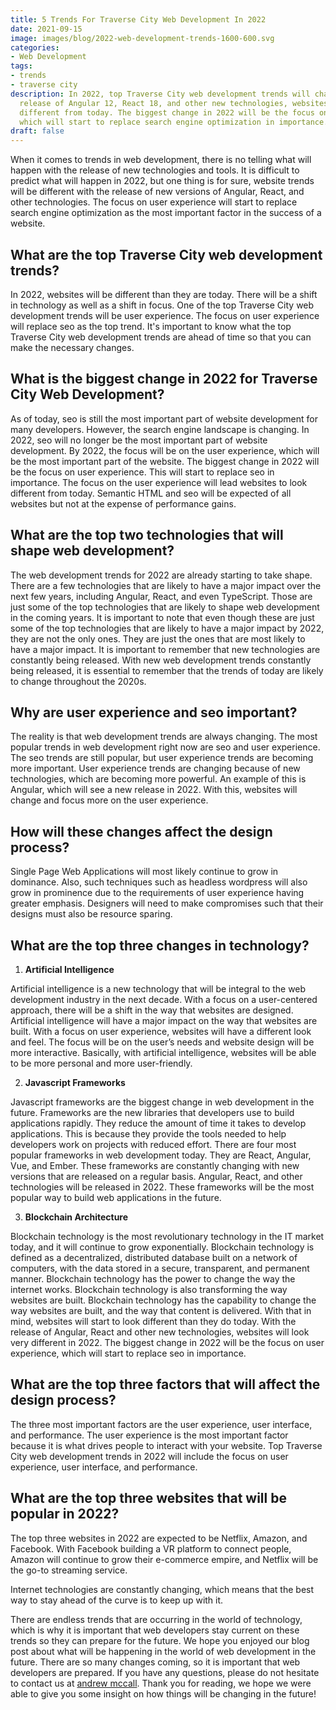 ```yaml
---
title: 5 Trends For Traverse City Web Development In 2022
date: 2021-09-15 
image: images/blog/2022-web-development-trends-1600-600.svg
categories:
- Web Development
tags:
- trends
- traverse city
description: In 2022, top Traverse City web development trends will change. With the
  release of Angular 12, React 18, and other new technologies, websites will look
  different from today. The biggest change in 2022 will be the focus on user experience,
  which will start to replace search engine optimization in importance.
draft: false
---
```


 When it comes to trends in web development, there is no telling what will happen with the release of new technologies and tools. It is difficult to predict what will happen in 2022, but one thing is for sure, website trends will be different with the release of new versions of Angular, React, and other technologies. The focus on user experience will start to replace search engine optimization as the most important factor in the success of a website.

## What are the top Traverse City web development trends?

 In 2022, websites will be different than they are today. There will be a shift in technology as well as a shift in focus. One of the top Traverse City web development trends will be user experience. The focus on user experience will replace seo as the top trend. It's important to know what the top Traverse City web development trends are ahead of time so that you can make the necessary changes.

## What is the biggest change in 2022 for Traverse City Web Development?

 As of today, seo is still the most important part of website development for many developers. However, the search engine landscape is changing. In 2022, seo will no longer be the most important part of website development. By 2022, the focus will be on the user experience, which will be the most important part of the website. The biggest change in 2022 will be the focus on user experience. This will start to replace seo in importance. The focus on the user experience will lead websites to look different from today.  Semantic HTML and seo will be expected of all websites but not at the expense of performance gains.  

## What are the top two technologies that will shape web development?

 The web development trends for 2022 are already starting to take shape. There are a few technologies that are likely to have a major impact over the next few years, including Angular, React, and even TypeScript. Those are just some of the top technologies that are likely to shape web development in the coming years. It is important to note that even though these are just some of the top technologies that are likely to have a major impact by 2022, they are not the only ones. They are just the ones that are most likely to have a major impact. It is important to remember that new technologies are constantly being released. With new web development trends constantly being released, it is essential to remember that the trends of today are likely to change throughout the 2020s.

## Why are user experience and seo important?

 The reality is that web development trends are always changing. The most popular trends in web development right now are seo and user experience. The seo trends are still popular, but user experience trends are becoming more important. User experience trends are changing because of new technologies, which are becoming more powerful. An example of this is Angular, which will see a new release in 2022. With this, websites will change and focus more on the user experience.

## How will these changes affect the design process?

Single Page Web Applications will most likely continue to grow in dominance.  Also, such techniques such as headless wordpress will also grow in prominence due to the requirements of user experience having greater emphasis.  Designers will need to make compromises such that their designs must also be resource sparing.  

## What are the top three changes in technology?

1. **Artificial Intelligence**

 Artificial intelligence is a new technology that will be integral to the web development industry in the next decade. With a focus on a user-centered approach, there will be a shift in the way that websites are designed. Artificial intelligence will have a major impact on the way that websites are built. With a focus on user experience, websites will have a different look and feel. The focus will be on the user’s needs and website design will be more interactive. Basically, with artificial intelligence, websites will be able to be more personal and more user-friendly.

2. **Javascript Frameworks**

Javascript frameworks are the biggest change in web development in the future. Frameworks are the new libraries that developers use to build applications rapidly. They reduce the amount of time it takes to develop applications. This is because they provide the tools needed to help developers work on projects with reduced effort. There are four most popular frameworks in web development today. They are React, Angular, Vue, and Ember. These frameworks are constantly changing with new versions that are released on a regular basis. Angular, React, and other technologies will be released in 2022. These frameworks will be the most popular way to build web applications in the future.

3. **Blockchain Architecture**

 Blockchain technology is the most revolutionary technology in the IT market today, and it will continue to grow exponentially. Blockchain technology is defined as a decentralized, distributed database built on a network of computers, with the data stored in a secure, transparent, and permanent manner. Blockchain technology has the power to change the way the internet works. Blockchain technology is also transforming the way websites are built. Blockchain technology has the capability to change the way websites are built, and the way that content is delivered. With that in mind, websites will start to look different than they do today. With the release of Angular, React and other new technologies, websites will look very different in 2022. The biggest change in 2022 will be the focus on user experience, which will start to replace seo in importance.

## What are the top three factors that will affect the design process?

 The three most important factors are the user experience, user interface, and performance. The user experience is the most important factor because it is what drives people to interact with your website. Top Traverse City web development trends in 2022 will include the focus on user experience, user interface, and performance.

## What are the top three websites that will be popular in 2022?

 The top three websites in 2022 are expected to be Netflix, Amazon, and Facebook. With Facebook building a VR platform to connect people, Amazon will continue to grow their e-commerce empire, and Netflix will be the go-to streaming service.


Internet technologies are constantly changing, which means that the best way to stay ahead of the curve is to keep up with it.

 There are endless trends that are occurring in the world of technology, which is why it is important that web developers stay current on these trends so they can prepare for the future. We hope you enjoyed our blog post about what will be happening in the world of web development in the future. There are so many changes coming, so it is important that web developers are prepared. If you have any questions, please do not hesitate to contact us at [andrew mccall](https://andrew-mccall.com/#contact). Thank you for reading, we hope we were able to give you some insight on how things will be changing in the future!


